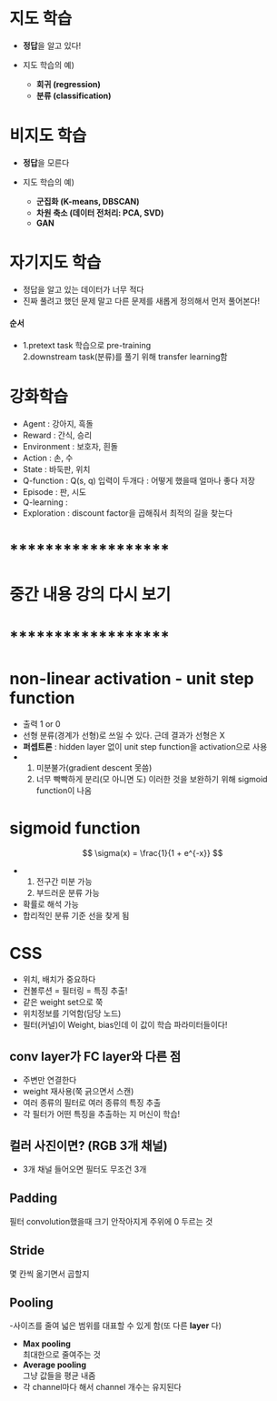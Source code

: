 # 지도 학습
- **정답**을 알고 있다!

- 지도 학습의 예)
  - **회귀 (regression)**
  - **분류 (classification)**

# 비지도 학습
- **정답**을 모른다

- 지도 학습의 예)
  - **군집화 (K-means, DBSCAN)**
  - **차원 축소 (데이터 전처리: PCA, SVD)**
  - **GAN**




# 자기지도 학습
- 정답을 알고 있는 데이터가 너무 적다
- 진짜 풀려고 했던 문제 말고 다른 문제를 새롭게 정의해서 먼저 풀어본다!
#### 순서
- 1.pretext task 학습으로 pre-training<br>
  2.downstream task(분류)를 풀기 위해 transfer learning함


# 강화학습
- Agent : 강아지, 흑돌
- Reward : 간식, 승리
- Environment : 보호자, 흰돌
- Action : 손, 수
- State : 바둑판, 위치
- Q-function : Q(s, q) 입력이 두개다 : 어떻게 했을때 얼마나 좋다 저장
- Episode : 판, 시도
- Q-learning : 
- Exploration : discount factor을 곱해줘서 최적의 길을 찾는다

# ******************
# 중간 내용 강의 다시 보기
# ******************

 # non-linear activation - unit step function
- 출력 1 or 0
- 선형 분류(경계가 선형)로 쓰일 수 있다. 근데 결과가 선형은 X
- **퍼셉트론** : hidden layer 없이 unit step function을 activation으로 사용
- 1. 미분불가(gradient descent 못씀)
  2. 너무 빡빡하게 분리(모 아니면 도)
이러한 것을 보완하기 위해 sigmoid function이 나옴


# sigmoid function
$$
\sigma(x) = \frac{1}{1 + e^{-x}}
$$
- 1. 전구간 미분 가능
  2. 부드러운 분류 가능
- 확률로 해석 가능
- 합리적인 분류 기준 선을 찾게 됨

# CSS
- 위치, 배치가 중요하다
- 컨볼루션 = 필터링 = 특징 추출!
- 같은 weight set으로 쭉
- 위치정보를 기억함(담당 노드)
- 필터(커널)이 Weight, bias인데 이 값이 학습 파라미터들이다!
## conv layer가 FC layer와 다른 점
- 주변만 연결한다
- weight 재사용(쭉 긁으면서 스캔)
- 여러 종류의 필터로 여러 종류의 특징 추출
- 각 필터가 어떤 특징을 추출하는 지 머신이 학습!

## 컬러 사진이면? (RGB 3개 채널)
- 3개 채널 들어오면 필터도 무조건 3개

## Padding
필터 convolution했을때 크기 안작아지게 주위에 0 두르는 것

## Stride
몇 칸씩 옮기면서 곱할지

## Pooling
-사이즈를 줄여 넓은 범위를 대표할 수 있게 함(또 다른 **layer** 다)
- **Max pooling**<br>
 최대한으로 줄여주는 것
- **Average pooling**<br>
 그냥 값들을 평균 내줌
- 각 channel마다 해서 channel 개수는 유지된다











```python

```
